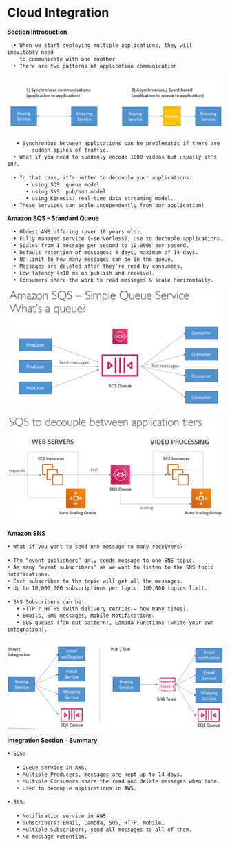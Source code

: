 # Cloud Integration

  **Section Introduction**
  
      • When we start deploying multiple applications, they will inevitably need
        to communicate with one another
      • There are two patterns of application communication
      
   ![communication_method](https://github.com/mnadarsh/AWS/blob/master/Images/communication_method.PNG "communication_method")
   
       • Synchronous between applications can be problematic if there are
            sudden spikes of traffic.
      • What if you need to suddenly encode 1000 videos but usually it’s 10?.
      
      • In that case, it’s better to decouple your applications:
          • using SQS: queue model
          • using SNS: pub/sub model
          • using Kinesis: real-time data streaming model.
      • These services can scale independently from our application!
      
 **Amazon SQS – Standard Queue**
 
      • Oldest AWS offering (over 10 years old).
      • Fully managed service (~serverless), use to decouple applications.
      • Scales from 1 message per second to 10,000s per second.
      • Default retention of messages: 4 days, maximum of 14 days.
      • No limit to how many messages can be in the queue.
      • Messages are deleted after they’re read by consumers.
      • Low latency (<10 ms on publish and receive).
      • Consumers share the work to read messages & scale horizontally.

  ![sqs](https://github.com/mnadarsh/AWS/blob/master/Images/sqs.PNG "sqs")
  
  ![sqs_decouple](https://github.com/mnadarsh/AWS/blob/master/Images/sqs_decouple.PNG "sqs")
  
**Amazon SNS**

    • What if you want to send one message to many receivers?
    
    • The “event publishers” only sends message to one SNS topic.
    • As many “event subscribers” as we want to listen to the SNS topic notifications.
    • Each subscriber to the topic will get all the messages.
    • Up to 10,000,000 subscriptions per topic, 100,000 topics limit.
    
    • SNS Subscribers can be:
       • HTTP / HTTPS (with delivery retries – how many times).
       • Emails, SMS messages, Mobile Notifications.
       • SQS queues (fan-out pattern), Lambda Functions (write-your-own integration).
       
   ![sns](https://github.com/mnadarsh/AWS/blob/master/Images/sns.PNG "sns")
   
 **Integration Section – Summary**
 
    • SQS:  
    
       • Queue service in AWS.
       • Multiple Producers, messages are kept up to 14 days.
       • Multiple Consumers share the read and delete messages when done.
       • Used to decouple applications in AWS.
       
    • SNS:
    
       • Notification service in AWS.
       • Subscribers: Email, Lambda, SQS, HTTP, Mobile…
       • Multiple Subscribers, send all messages to all of them.
       • No message retention.
    
